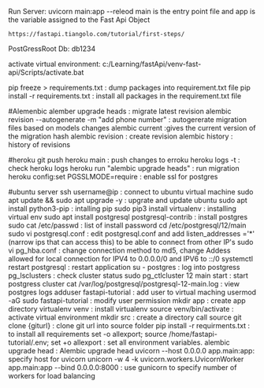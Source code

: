 Run Server: uvicorn main:app --releod main is the entry point file and app is the variable assigned to the Fast Api Object 

    https://fastapi.tiangolo.com/tutorial/first-steps/

PostGressRoot Db: db1234    

activate virtual environment: c:/Learning/fastApi/venv-fast-api/Scripts/activate.bat

pip freeze > requirements.txt : dump packages into requirement.txt file
pip install -r requirements.txt : install all packages in the requirement.txt file 

#Alemenbic
alember upgrade heads : migrate latest revision
alembic revision --autogenerate  -m "add phone number" : autogererate migration files based on models changes
alembic current :gives the current version of the migration hash
alembic revision : create revision
alembic history  : history of revisions 


#heroku
git push heroku main : push changes to erroku
heroku logs -t : check heroku logs
heroku run "alembic upgrade heads" : run migration
heroku config:set PGSSLMODE=require : enable ssl for postgres 

#ubuntu server
ssh username@ip : connect to ubuntu virtual machine
sudo apt update && sudo apt upgrade -y : upgrate and update ubuntu
sudo apt install python3-pip : intalling pip
sudo pip3 install virtualenv : installing virtual env
sudo apt install postgresql postgresql-contrib : install postgres
sudo cat /etc/passwd : list of install password 
cd /etc/postgresql/12/main 
sudo vi postgresql.conf : edit postgresql.conf and add listen_addresses ='*' (narrow ips that can access this) to be able to connect from other IP's
sudo vi  pg_hba.conf : change connection method to md5, change Addess allowed for local connection for IPV4 to 0.0.0.0/0 and IPV6 to ::/0 
systemctl restart postgresql : restart application
su - postgres : log into postgress
pg_lsclusters : check cluster status
sudo pg_ctlcluster 12 main start : start postgress cluster
cat /var/log/postgresql/postgresql-12-main.log : view postgres logs
adduser fastapi-tutorial : add user to virtual maching
usermod -aG sudo fastapi-tutorial : modify user permission
mkdir app : create app directory
virtualenv venv : install virtualenv
source venv/bin/activate : activate virtual environment
mkdir src : create a directory call source
git clone {giturl} : clone git url into source folder
pip install -r requirments.txt : to install all requirements
set -o allexport; source /home/fastapi-tutorial/.env; set +o allexport : set all environment variables. 
alembic upgrade head : Alembic upgrade head
uvicorn --host 0.0.0.0 app.main:app: specify host for uvicorn
unicorn -w 4 -k uvicorn.workers.UvicornWorker app.main:app --bind 0.0.0.0:8000 : use gunicorn to specify number of workers for load balancing


